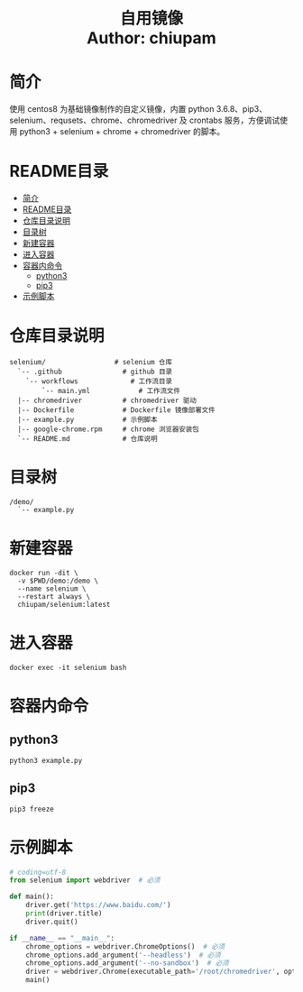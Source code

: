<h1 align="center">
  自用镜像
  <br>
  Author: chiupam
</h1>

# 简介
使用 centos8 为基础镜像制作的自定义镜像，内置 python 3.6.8、pip3、selenium、requsets、chrome、chromedriver 及 crontabs 服务，方便调试使用 python3 + selenium + chrome + chromedriver 的脚本。
# README目录
- [简介](#简介)
- [README目录](#README目录)
- [仓库目录说明](#仓库目录说明)
- [目录树](#目录树)
- [新建容器](#新建容器)
- [进入容器](#进入容器)
- [容器内命令](#容器内命令)
  - [python3](#python3)
  - [pip3](#python3)
- [示例脚本](#示例脚本)
# 仓库目录说明
```text
selenium/                 # selenium 仓库
  `-- .github               # github 目录
    `-- workflows             # 工作流目录
        `-- main.yml            # 工作流文件
  |-- chromedriver          # chromedriver 驱动
  |-- Dockerfile            # Dockerfile 镜像部署文件
  |-- example.py            # 示例脚本
  |-- google-chrome.rpm     # chrome 浏览器安装包
  `-- README.md             # 仓库说明
```
# 目录树
```text
/demo/
  `-- example.py
```
# 新建容器
```shell
docker run -dit \
  -v $PWD/demo:/demo \
  --name selenium \
  --restart always \
  chiupam/selenium:latest
```
# 进入容器
```shell
docker exec -it selenium bash
```
# 容器内命令
## python3
```shell
python3 example.py
```
## pip3
```shell
pip3 freeze
```
# 示例脚本
```python
# coding=utf-8
from selenium import webdriver  # 必须

def main():
    driver.get('https://www.baidu.com/')
    print(driver.title)
    driver.quit()

if __name__ == "__main__":
    chrome_options = webdriver.ChromeOptions()  # 必须
    chrome_options.add_argument('--headless')  # 必须
    chrome_options.add_argument('--no-sandbox')  # 必须
    driver = webdriver.Chrome(executable_path='/root/chromedriver', options=chrome_options)  # 必须
    main()

```
